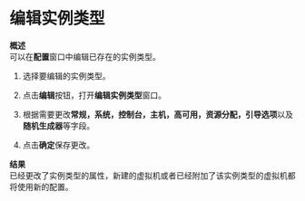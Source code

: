 # 编辑实例类型
**概述**<br/>
可以在**配置**窗口中编辑已存在的实例类型。

1. 选择要编辑的实例类型。

2. 点击**编辑**按钮，打开**编辑实例类型**窗口。

3. 根据需要更改**常规，系统，控制台，主机，高可用，资源分配，引导选项**以及**随机生成器**等字段。
4. 点击**确定**保存更改。

**结果**<br/>
已经更改了实例类型的属性，新建的虚拟机或者已经附加了该实例类型的虚拟机都将使用新的配置。
